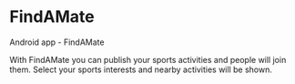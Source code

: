 # FindAMate
Android app - FindAMate

With FindAMate you can publish your sports activities and people will join them. Select your sports interests and nearby activities will be shown.
